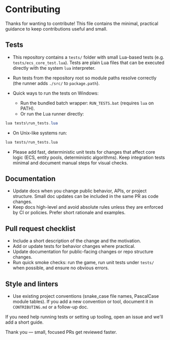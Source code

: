 # Contributing

Thanks for wanting to contribute! This file contains the minimal, practical guidance to keep contributions useful and small.

## Tests

- This repository contains a `tests/` folder with small Lua-based tests (e.g. `tests/ecs_core_test.lua`). Tests are plain Lua files that can be executed directly with the system `lua` interpreter.

- Run tests from the repository root so module paths resolve correctly (the runner adds `./src/` to `package.path`).


- Quick ways to run the tests on Windows:
  - Run the bundled batch wrapper: `RUN_TESTS.bat` (requires `lua` on PATH).
  - Or run the Lua runner directly:

```powershell
lua tests\run_tests.lua
```

- On Unix-like systems run:

```bash
lua tests/run_tests.lua
```

- Please add fast, deterministic unit tests for changes that affect core logic (ECS, entity pools, deterministic algorithms). Keep integration tests minimal and document manual steps for visual checks.

## Documentation

- Update docs when you change public behavior, APIs, or project structure. Small doc updates can be included in the same PR as code changes.
- Keep docs high-level and avoid absolute rules unless they are enforced by CI or policies. Prefer short rationale and examples.

## Pull request checklist

- Include a short description of the change and the motivation.
- Add or update tests for behavior changes where practical.
- Update documentation for public-facing changes or repo structure changes.
- Run quick smoke checks: run the game, run unit tests under `tests/` when possible, and ensure no obvious errors.

## Style and linters

- Use existing project conventions (snake_case file names, PascalCase module tables). If you add a new convention or tool, document it in `CONTRIBUTING.md` or a follow-up doc.

If you need help running tests or setting up tooling, open an issue and we'll add a short guide.

Thank you — small, focused PRs get reviewed faster.
